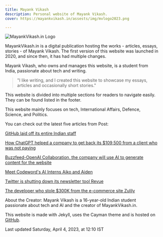 ```yaml
---
title: Mayank Vikash
description: Personal website of Mayank Vikash.
cover: https://mayankvikash.in/assests/img/mvlogo2023.png

---
```

![MayankVikash.in Logo](https://mayankvikash.in/assests/img/mvlogo2023.png)

MayankVikash.in is a digital publication hosting the works - articles, essays, stories - of Mayank Vikash. The first version of this website was launched in 2020, and since then, it has had multiple changes.

Mayank Vikash, who owns and manages this website, is a student from India, passionate about tech and writing.

> "I like writing, and I created this website to showcase my essays, articles and occasionally short stories."

This website is divided into multiple sections for readers to navigate easily. They can be found listed in the footer.

This website mainly focuses on tech, International Affairs, Defence, Science, and Politics.

You can check out the latest five articles from Post:

[GitHub laid off its entire Indian staff](https://mayankvikash.in/posts/github-laid-off-its-entire-indian-staff/)

[How ChatGPT helped a company to get back its $109,500 from a client who was not paying](https://mayankvikash.in/posts/how-chatgpt-help-a-company-to-get-back-its-109500-from-a-client-who-was-not-paying/)

[Buzzfeed-OpenAI Collaboration, the company will use AI to generate content for the website](https://mayankvikash.in/posts/buzzfeed-openai-collaboration-the-company-will-use-ai-to-generate-content-for-the-website/)

[Meet Codeword's AI Interns Aiko and Aiden](https://mayankvikash.in/posts/Meet-Codeword-s-AI-Inters-Aiko-and-Aiden/)

[Twitter is shutting down its newsletter tool Revue](https://mayankvikash.in/posts/Twitter-is-shutting-down-revue/)

[The developer who stole $300K from the e-commerce site Zulily](https://mayankvikash.in/posts/The-developer-who-stole-300K-from-the-e-commerce-site-Zulily/)

About the Creator: Mayank Vikash is a 16-year-old Indian student passionate about tech and AI and the creator of MayankVikash.in.

This website is made with Jekyll, uses the Cayman theme and is hosted on [GitHub](https://github.com/MayankVikash/mayankvikash.in/).

Last updated Saturday, April 4, 2023, at 12:10 IST


<script type="application/ld+json">

{

"@context": "https://schema.org",

"@type": "WebSite",

"url": "https://mayankvikash.in/",

"potentialAction": {

"@type": "SearchAction",

"target": {

"@type": "EntryPoint",

"urlTemplate": "https://mayankvikash.in/search?q={search_term_string}"

},

"query-input": "required name=search_term_string"

}

}

</script>
